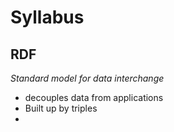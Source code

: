 
# Syllabus

## RDF
_Standard model for data interchange_
* decouples data from applications
* Built up by triples
* 